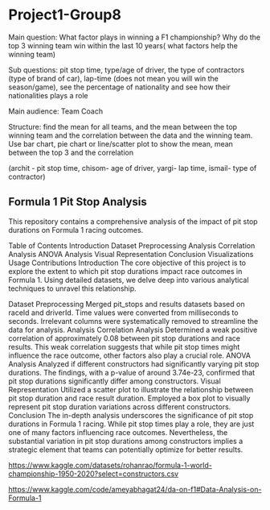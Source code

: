 # Project1-Group8

Main question:
What factor plays in winning a F1 championship? Why do the top 3 winning team win within the last 10 years( what factors help the winning team)

Sub questions: pit stop time, type/age of driver, the type of contractors (type of brand of car), lap-time (does not mean you will win the season/game), see the percentage of nationality and see how their nationalities plays a role

Main audience: Team Coach

Structure: find the mean for all teams, and the mean between the top winning team and the correlation between the data and the winning team. Use bar chart, pie chart or line/scatter plot to show the mean, mean between the top 3 and the correlation

(archit - pit stop time, chisom- age of driver, yargi- lap time, ismail- type of contractor)

## Formula 1 Pit Stop Analysis
This repository contains a comprehensive analysis of the impact of pit stop durations on Formula 1 racing outcomes.

Table of Contents
Introduction
Dataset Preprocessing
Analysis
Correlation Analysis
ANOVA Analysis
Visual Representation
Conclusion
Visualizations
Usage
Contributions
Introduction
The core objective of this project is to explore the extent to which pit stop durations impact race outcomes in Formula 1. Using detailed datasets, we delve deep into various analytical techniques to unravel this relationship.

Dataset Preprocessing
Merged pit_stops and results datasets based on raceId and driverId.
Time values were converted from milliseconds to seconds.
Irrelevant columns were systematically removed to streamline the data for analysis.
Analysis
Correlation Analysis
Determined a weak positive correlation of approximately 0.08 between pit stop durations and race results.
This weak correlation suggests that while pit stop times might influence the race outcome, other factors also play a crucial role.
ANOVA Analysis
Analyzed if different constructors had significantly varying pit stop durations.
The findings, with a p-value of around 3.74e-23, confirmed that pit stop durations significantly differ among constructors.
Visual Representation
Utilized a scatter plot to illustrate the relationship between pit stop duration and race result duration.
Employed a box plot to visually represent pit stop duration variations across different constructors.
Conclusion
The in-depth analysis underscores the significance of pit stop durations in Formula 1 racing. While pit stop times play a role, they are just one of many factors influencing race outcomes. Nevertheless, the substantial variation in pit stop durations among constructors implies a strategic element that teams can potentially optimize for better results.



https://www.kaggle.com/datasets/rohanrao/formula-1-world-championship-1950-2020?select=constructors.csv

https://www.kaggle.com/code/ameyabhagat24/da-on-f1#Data-Analysis-on-Formula-1

